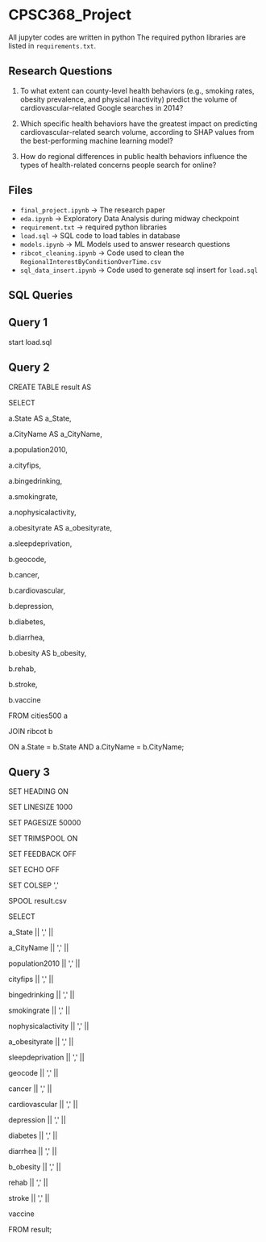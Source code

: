 # CPSC368_Project

All jupyter codes are written in python
The required python libraries are listed in `requirements.txt`.

## Research Questions

1. To what extent can county-level health behaviors (e.g., smoking rates, obesity prevalence, and physical inactivity) predict the volume of cardiovascular-related Google searches in 2014?


2. Which specific health behaviors have the greatest impact on predicting cardiovascular-related search volume, according to SHAP values from the best-performing machine learning model?


3. How do regional differences in public health behaviors influence the types of health-related concerns people search for online?

## Files
- `final_project.ipynb` &rarr; The research paper
- `eda.ipynb` &rarr; Exploratory Data Analysis during midway checkpoint
- `requirement.txt` &rarr; required python libraries
- `load.sql` &rarr; SQL code to load tables in database
- `models.ipynb` &rarr; ML Models used to answer research questions
- `ribcot_cleaning.ipynb` &rarr; Code used to clean the `RegionalInterestByConditionOverTime.csv`
- `sql_data_insert.ipynb` &rarr; Code used to generate sql insert for `load.sql`

## SQL Queries

**Query 1**
---
start load.sql

**Query 2**
---
CREATE TABLE result AS

SELECT 

  a.State AS a_State,
  
  a.CityName AS a_CityName,
  
  a.population2010,
  
  a.cityfips,
  
  a.bingedrinking,
  
  a.smokingrate,
  
  a.nophysicalactivity,
  
  a.obesityrate AS a_obesityrate,
  
  a.sleepdeprivation,
  
  b.geocode,
  
  b.cancer,
  
  b.cardiovascular,
  
  b.depression,
  
  b.diabetes,
  
  b.diarrhea,
  
  b.obesity AS b_obesity,
  
  b.rehab,
  
  b.stroke,
  
  b.vaccine
  
FROM cities500 a

JOIN ribcot b 

  ON a.State = b.State AND a.CityName = b.CityName;


**Query 3**
---
SET HEADING ON

SET LINESIZE 1000

SET PAGESIZE 50000

SET TRIMSPOOL ON

SET FEEDBACK OFF

SET ECHO OFF

SET COLSEP ','

SPOOL result.csv

SELECT

  a_State || ',' ||
  
  a_CityName || ',' ||
  
  population2010 || ',' ||
  
  cityfips || ',' ||
  
  bingedrinking || ',' ||
  
  smokingrate || ',' ||
  
  nophysicalactivity || ',' ||
  
  a_obesityrate || ',' ||
  
  sleepdeprivation || ',' ||
  
  geocode || ',' ||
  
  cancer || ',' ||
  
  cardiovascular || ',' ||
  
  depression || ',' ||
  
  diabetes || ',' ||
  
  diarrhea || ',' ||
  
  b_obesity || ',' ||
  
  rehab || ',' ||
  
  stroke || ',' ||
  
  vaccine
  
FROM result;
